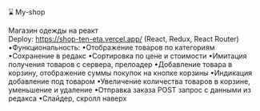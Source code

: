 ⌛ My-shop

Магазин одежды на реакт  
Deploy:  https://shop-ten-eta.vercel.app/
(React, Redux, React Router)
•Функциональность:
•Отображение товаров по категориям
•Сохранение в редакс
•Сортировка по цене и стоимости
•Имитация получения товаров с сервера, прелоадер
•Добавлениe товара в корзину, отображение суммы покупок на кнопке корзины
•Индикация добавление под товаром
•Увеличение количества товаров в корзине, уменьшение и удаление
•Отправка заказа POST запрос с данными из редакса
•Слайдер, скролл наверх




